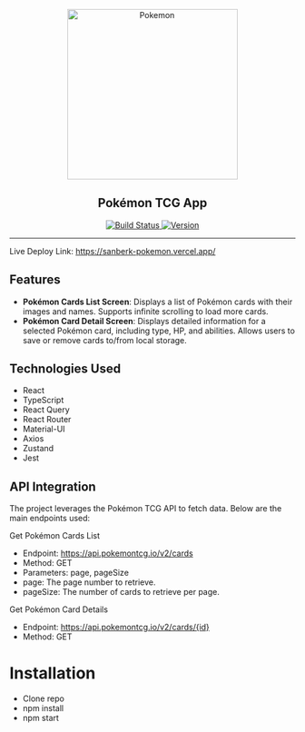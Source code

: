 <p align="center">
  <img src="https://image-2.uhdpaper.com/wallpaper/charizard-pokemon-4k-wallpaper-uhdpaper.com-100@2@a.jpg" alt="Pokemon" width="300">
</p>

<h2 align="center">Pokémon TCG App</h2>

<p align="center">
  <a href="https://github.com/sanberkzulfikar/Pokemon-App">
    <img src="https://img.shields.io/badge/build-passing-brightgreen" alt="Build Status">
  </a>
  <a href="https://github.com/sanberkzulfikar/Pokemon-App">
    <img src="https://img.shields.io/badge/version-1.0.0-blue" alt="Version">
  </a>
</p>

---

Live Deploy Link: https://sanberk-pokemon.vercel.app/

## Features

- **Pokémon Cards List Screen**: Displays a list of Pokémon cards with their images and names. Supports infinite scrolling to load more cards.
- **Pokémon Card Detail Screen**: Displays detailed information for a selected Pokémon card, including type, HP, and abilities. Allows users to save or remove cards to/from local storage.

## Technologies Used

- React
- TypeScript
- React Query
- React Router
- Material-UI
- Axios
- Zustand
- Jest

## API Integration
The project leverages the Pokémon TCG API to fetch data. Below are the main endpoints used:

Get Pokémon Cards List
- Endpoint: https://api.pokemontcg.io/v2/cards
- Method: GET
- Parameters: page, pageSize
- page: The page number to retrieve.
- pageSize: The number of cards to retrieve per page.

Get Pokémon Card Details

- Endpoint: https://api.pokemontcg.io/v2/cards/{id}
- Method: GET

# Installation

- Clone repo
- npm install
- npm start
